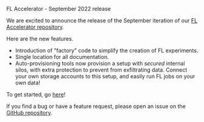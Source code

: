 FL Accelerator - September 2022 release

We are excited to announce the release of the September iteration of our [FL Accelerator repository](https://github.com/Azure-Samples/azure-ml-federated-learning).

Here are the new features.
- Introduction of "factory" code to simplify the creation of FL experiments.
- Single location for all documentation.
- Auto-provisioning tools now provision a setup with _secured_ internal silos, with extra protection to prevent from exfiltrating data. Connect your own storage accounts to this setup, and easily run FL jobs on your own data!

To get started, go [here](https://github.com/Azure-Samples/azure-ml-federated-learning/blob/release-sdkv2-iteration-02/docs/quickstart.md)!

If you find a bug or have a feature request, please open an issue on the [GitHub repository](https://github.com/Azure-Samples/azure-ml-federated-learning/issues).
